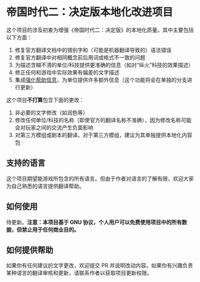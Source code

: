 # 帝国时代二：决定版本地化改进项目

这个项目的涉及初衷为增强《帝国时代二：决定版》的本地化质量。其中主要包括以下方面：

1. 修复官方翻译文档中的错别字和（可能是机器翻译导致的）语法错误
2. 修复官方翻译中对相同概念前后用词或格式不一致的问题
3. 为描述含糊不清的单位/科技提供更准确的信息（如对“纵火”科技的效果描述）
4. 修正任何和游戏中实际效果有偏差的文字描述
5. 集成[强化帮助信息](https://steamcommunity.com/sharedfiles/filedetails/?id=649570924)，为单位提供许多额外信息（这个功能将会在单独的分支进行更新）

这个项目**不打算**包含下面的更改：

1. 非必要的文字修改（如润色等）
2. 修改任何单位/科技的名称（即使官方的翻译名称不准确），因为修改名称可能会对玩家之间的交流产生负面影响
3. 对第三方模组或剧本的翻译。对于第三方模组，建议为其单独提供本地化内容包

## 支持的语言

这个项目期望能游戏所包含的所有语言。但由于作者对语言的了解有限，欢迎大家为自己熟悉的语言提供翻译帮助。


## 如何使用

待更新。**注意：本项目基于 GNU 协议，个人用户可以免费使用项目中的所有数据，但禁止用于任何商业目的。**

## 如何提供帮助

如果你有任何建议的文字更改，欢迎提交 PR 并说明改动内容。如果你有兴趣负责某种语言的翻译审核和更新，请联系作者以获取项目更新权限。